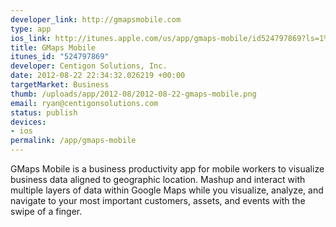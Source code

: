 ```yaml
--- 
developer_link: http://gmapsmobile.com
type: app
ios_link: http://itunes.apple.com/us/app/gmaps-mobile/id524797869?ls=1%26mt=8
title: GMaps Mobile
itunes_id: "524797869"
developer: Centigon Solutions, Inc.
date: 2012-08-22 22:34:32.026219 +00:00
targetMarket: Business
thumb: /uploads/app/2012-08/2012-08-22-gmaps-mobile.png
email: ryan@centigonsolutions.com
status: publish
devices: 
- ios
permalink: /app/gmaps-mobile
---
```


GMaps Mobile is a business productivity app for mobile workers to visualize business data aligned to geographic location. Mashup and interact with multiple layers of data within Google Maps while you visualize, analyze, and navigate to your most important customers, assets, and events with the swipe of a finger.
